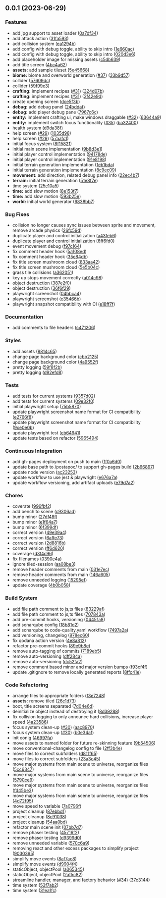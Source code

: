 ## 0.0.1 (2023-06-29)


### Features

*  add jpg support to asset loader ([0a7df34](https://github.com/Unnamed-GameDev-Studio/postapoc/commit/0a7df34f5e5cc760820a7bcbf4d74352d2ccd1de))
* add attack action ([31fa593](https://github.com/Unnamed-GameDev-Studio/postapoc/commit/31fa59399e97e3ecea040562db98fd1b61fe23af))
* add collision system ([ea1294b](https://github.com/Unnamed-GameDev-Studio/postapoc/commit/ea1294b51721cae8f8199d78d7bed16ccb28c2dc))
* add config with debug toggle, ability to skip intro ([1e660ac](https://github.com/Unnamed-GameDev-Studio/postapoc/commit/1e660acd7a4f75403a02ba2cb0bc88ff5846235c))
* add config with debug toggle, ability to skip intro ([020d3e6](https://github.com/Unnamed-GameDev-Studio/postapoc/commit/020d3e69bc2e5116246079cb37b04d47c5bd92d1))
* add placeholder image for missing assets ([c5db639](https://github.com/Unnamed-GameDev-Studio/postapoc/commit/c5db639252d44bccd2b6f419fccd76ab5aae2d81))
* add title screen ([4bc4a62](https://github.com/Unnamed-GameDev-Studio/postapoc/commit/4bc4a6217db44bb4f2156251dbd882c0322b9c41))
* **assets:** add sample tileset ([5e45668](https://github.com/Unnamed-GameDev-Studio/postapoc/commit/5e45668d1a9fe77684d9de7ca9f1adc611ac4db5))
* **biome:** biome and overworld generation ([#37](https://github.com/Unnamed-GameDev-Studio/postapoc/issues/37)) ([33b9d57](https://github.com/Unnamed-GameDev-Studio/postapoc/commit/33b9d57c6bd419f03dc216772f06d6d89f026cec))
* collider ([57609dc](https://github.com/Unnamed-GameDev-Studio/postapoc/commit/57609dccc238981e0f2f2b79efa9fd128a2c3e1e))
* collider ([59f99e3](https://github.com/Unnamed-GameDev-Studio/postapoc/commit/59f99e3245e458d61d063af0db947cdc5ac49afe))
* **crafting:** implement recipes ([#31](https://github.com/Unnamed-GameDev-Studio/postapoc/issues/31)) ([324d07b](https://github.com/Unnamed-GameDev-Studio/postapoc/commit/324d07ba94ae02ff77633452ee112a8b0e165bf8))
* **crafting:** implement recipes ([#31](https://github.com/Unnamed-GameDev-Studio/postapoc/issues/31)) ([3f42e9d](https://github.com/Unnamed-GameDev-Studio/postapoc/commit/3f42e9de5e87e59aa2a9171189cb35cddfe84eef))
* create opening screen ([dce5f3b](https://github.com/Unnamed-GameDev-Studio/postapoc/commit/dce5f3bc71842d661f131a6295709a290d1d3691))
* **debug:** add debug panel ([24bddaf](https://github.com/Unnamed-GameDev-Studio/postapoc/commit/24bddafb6dad3311eb6982222a29b7d9f8fa115a))
* **debug:** add player debug pane ([7967c6c](https://github.com/Unnamed-GameDev-Studio/postapoc/commit/7967c6c53a464f5850354bb4d0024f75de34e556))
* **entity:** implement crafting ui, make windows draggable ([#32](https://github.com/Unnamed-GameDev-Studio/postapoc/issues/32)) ([63644a9](https://github.com/Unnamed-GameDev-Studio/postapoc/commit/63644a91f37b935d9c31e148cfeeea94e648347c))
* **entity:** implement switch focus functionality ([#35](https://github.com/Unnamed-GameDev-Studio/postapoc/issues/35)) ([ba32400](https://github.com/Unnamed-GameDev-Studio/postapoc/commit/ba32400fc5198a945c61de1825028baa69652f37))
* health system ([d9da38f](https://github.com/Unnamed-GameDev-Studio/postapoc/commit/d9da38f090ab54b97283b22728ba113980cc270c))
* help screen ([#29](https://github.com/Unnamed-GameDev-Studio/postapoc/issues/29)) ([1035d98](https://github.com/Unnamed-GameDev-Studio/postapoc/commit/1035d987085ff1355a2f09e3c306b377af7abe92))
* help screen ([#29](https://github.com/Unnamed-GameDev-Studio/postapoc/issues/29)) ([57aafc1](https://github.com/Unnamed-GameDev-Studio/postapoc/commit/57aafc19cd0a110dbfb7acfe668244ea5981798d))
* initial focus system ([8f15821](https://github.com/Unnamed-GameDev-Studio/postapoc/commit/8f158217956c15e09bc57403ed2b28f52b01583d))
* initial main scene implementation ([9b8d3e1](https://github.com/Unnamed-GameDev-Studio/postapoc/commit/9b8d3e1b21cafa942bdb3f57fb87db4193ab44f7))
* initial player control implementation ([94178de](https://github.com/Unnamed-GameDev-Studio/postapoc/commit/94178de432213b6cd94fa3c7a0669eb21c5a682b))
* initial player control implementation ([91e8198](https://github.com/Unnamed-GameDev-Studio/postapoc/commit/91e8198c8c91ad1a6e928c5e96e847ea0d94ca64))
* initial terrain generation implementation ([1eb1bda](https://github.com/Unnamed-GameDev-Studio/postapoc/commit/1eb1bda4517a70b15295e4b71ad14312fbfab6ea))
* initial terrain generation implementation ([8c9ec09](https://github.com/Unnamed-GameDev-Studio/postapoc/commit/8c9ec0963cc3fca770ecdb7c136fcb1bea9386d8))
* **movement:** add direction, related debug panel info ([22ec4b7](https://github.com/Unnamed-GameDev-Studio/postapoc/commit/22ec4b7a9d01f844264aca9af441a27fe2d5d700))
* **terrain:** initial terrain generation ([51e8f7e](https://github.com/Unnamed-GameDev-Studio/postapoc/commit/51e8f7ef773e03901282b74c20d03f660bf9fae8))
* time system ([25e10a5](https://github.com/Unnamed-GameDev-Studio/postapoc/commit/25e10a57792920da81ffd34efa85252f88da5edb))
* **time:** add slow motion ([8e153f7](https://github.com/Unnamed-GameDev-Studio/postapoc/commit/8e153f74e9c256980b597a335c65f04ec9e77885))
* **time:** add slow motion ([593b25e](https://github.com/Unnamed-GameDev-Studio/postapoc/commit/593b25ea33e482c42249042806a08711e8a30afb))
* **world:** initial world generator ([6838bb7](https://github.com/Unnamed-GameDev-Studio/postapoc/commit/6838bb71fde59b80c3380c083c3aa07ae06a98ae))


### Bug Fixes

* collision no longer causes sync issues between sprite and movement, remove arcade physics ([26fc59d](https://github.com/Unnamed-GameDev-Studio/postapoc/commit/26fc59dead327c274daee7515703557d2b2f69a8))
* duplicate player and control initialization ([a43feb6](https://github.com/Unnamed-GameDev-Studio/postapoc/commit/a43feb6dfacbd75c973b10023ec928c26e6bbabb))
* duplicate player and control initialization ([6ff6fd0](https://github.com/Unnamed-GameDev-Studio/postapoc/commit/6ff6fd040142a226f274c83c01188aac567017a0))
* event movement debug ([f97c164](https://github.com/Unnamed-GameDev-Studio/postapoc/commit/f97c164345477a1b27d107655ac0a1b55f9b2981))
* fix comment header hook ([5a108ed](https://github.com/Unnamed-GameDev-Studio/postapoc/commit/5a108eddb1cc8ad1ee2cf627788b0d1e14052e64))
* fix comment header hook ([35e84db](https://github.com/Unnamed-GameDev-Studio/postapoc/commit/35e84dbaa0181bc218959ef3b2e55d0cef73b27a))
* fix title screen mushroom cloud ([833aa42](https://github.com/Unnamed-GameDev-Studio/postapoc/commit/833aa4224e2e790b0999a12fbcc2fd7e8ce00359))
* fix title screen mushroom cloud ([5e5b04c](https://github.com/Unnamed-GameDev-Studio/postapoc/commit/5e5b04c68c56fd1966ca31e209a89fb5b8af8b3c))
* grass tile collisions ([a362051](https://github.com/Unnamed-GameDev-Studio/postapoc/commit/a362051e7f2d51924e1de35e7e2338518a7a5b54))
* key up stops movement correctly ([a014c98](https://github.com/Unnamed-GameDev-Studio/postapoc/commit/a014c9863a7db359628e7d44beaeeb692c4a4366))
* object destruction ([387e2f0](https://github.com/Unnamed-GameDev-Studio/postapoc/commit/387e2f0b90265c43869725704558b188a8021c42))
* object destruction ([36f6f29](https://github.com/Unnamed-GameDev-Studio/postapoc/commit/36f6f29212c5fe23f23f5342e3c8726e47b08212))
* playwright screenshot ([04bbca4](https://github.com/Unnamed-GameDev-Studio/postapoc/commit/04bbca49695d9eef165fd970e2a6b1bb423bf4ca))
* playwright screenshot ([c35466b](https://github.com/Unnamed-GameDev-Studio/postapoc/commit/c35466b58f00d8869e2e7c98d99044dc5f1a3e91))
* playwright snapshot compatibility with CI ([e18ff7f](https://github.com/Unnamed-GameDev-Studio/postapoc/commit/e18ff7f28de1c8647a956d62910f773f5188c12c))


### Documentation

* add comments to file headers ([c471206](https://github.com/Unnamed-GameDev-Studio/postapoc/commit/c471206fe504c68bfa89f8f5fd62b35afc4e2593))


### Styles

* add assets ([8814c65](https://github.com/Unnamed-GameDev-Studio/postapoc/commit/8814c65832eb24e7a0b564b96dc6f75b431b01fa))
* change page background color ([cbb2125](https://github.com/Unnamed-GameDev-Studio/postapoc/commit/cbb2125479cd101da4908aabb338294e0dd3a888))
* change page background color ([4a9552f](https://github.com/Unnamed-GameDev-Studio/postapoc/commit/4a9552f66143ac105f29f352e44dfc6deaea61ca))
* pretty logging ([59f8f2b](https://github.com/Unnamed-GameDev-Studio/postapoc/commit/59f8f2bb1d9e22af44189a10049e2af5551f3132))
* pretty logging ([d92efd8](https://github.com/Unnamed-GameDev-Studio/postapoc/commit/d92efd8f5531bd036c2a1d10e1c490116e1147e3))


### Tests

* add tests for current systems ([9357d02](https://github.com/Unnamed-GameDev-Studio/postapoc/commit/9357d023a88de0ecd35c48ae9ea0697126705355))
* add tests for current systems ([09e32f0](https://github.com/Unnamed-GameDev-Studio/postapoc/commit/09e32f067b5e9f0a2f709b156bb3397b5a36e229))
* initial playwright setup ([75b5870](https://github.com/Unnamed-GameDev-Studio/postapoc/commit/75b5870ff11275be492f586dc3e8c740b58f8695))
* update playwright screenshot name format for CI compatibility ([e2766f8](https://github.com/Unnamed-GameDev-Studio/postapoc/commit/e2766f834f784a20c79314615890d26c7b22baa2))
* update playwright screenshot name format for CI compatibility ([9ce0e0b](https://github.com/Unnamed-GameDev-Studio/postapoc/commit/9ce0e0bad2c88194a39a1874185da634c9d59fb4))
* update playwright test ([eb64941](https://github.com/Unnamed-GameDev-Studio/postapoc/commit/eb649410c5e365943ed0484e1ae99db259ebb1ee))
* update tests based on refactor ([5965494](https://github.com/Unnamed-GameDev-Studio/postapoc/commit/5965494a11e6e9810804f804c677e789baaf0f90))


### Continuous Integration

* add gh-pages deployment on push to main ([1f0a6d0](https://github.com/Unnamed-GameDev-Studio/postapoc/commit/1f0a6d0ab3be740652e2454a498e1d16c812eb8a))
* update base path to /postapoc/ to support gh-pages build ([2b66897](https://github.com/Unnamed-GameDev-Studio/postapoc/commit/2b66897787adbbc11425fd67c004c5cffa66b706))
* update node version ([ac23253](https://github.com/Unnamed-GameDev-Studio/postapoc/commit/ac23253c7643cfd455d5ddd6339d9a11942aefd8))
* update workflow to use jest & playwright ([e676a7a](https://github.com/Unnamed-GameDev-Studio/postapoc/commit/e676a7aac78c97e8cf9fe69203e8c68a089cce1e))
* update workflow versioning, add artifact uploads ([e79d7a2](https://github.com/Unnamed-GameDev-Studio/postapoc/commit/e79d7a25619c8e3f836190c51ba3b5cf980c270f))


### Chores

*  coverate ([996fbf2](https://github.com/Unnamed-GameDev-Studio/postapoc/commit/996fbf254dc286705870e1cadd2a566aef925c7c))
* add bench to scene ([c9306ad](https://github.com/Unnamed-GameDev-Studio/postapoc/commit/c9306ad5450bdb5cb16e1187ca0e35175083ea21))
* bump minor ([27df48f](https://github.com/Unnamed-GameDev-Studio/postapoc/commit/27df48fc1b81e5b8a8607f8069b2e17456796ad8))
* bump minor ([e1f64a7](https://github.com/Unnamed-GameDev-Studio/postapoc/commit/e1f64a7e32aa36a6bf0460dc1e5af4d4a9787567))
* bump minor ([6f399df](https://github.com/Unnamed-GameDev-Studio/postapoc/commit/6f399df3a7d5b348a480c5ac95382e05508eedd6))
* correct version ([49e39a4](https://github.com/Unnamed-GameDev-Studio/postapoc/commit/49e39a491833a1e2ee4322a5eea784ad7f1bdfa2))
* correct version ([6affe73](https://github.com/Unnamed-GameDev-Studio/postapoc/commit/6affe73b4756ee45a4fe8e639aef3384d6bae5f3))
* correct version ([2d8816b](https://github.com/Unnamed-GameDev-Studio/postapoc/commit/2d8816bb43d71357eb413682cb06eef4265efb48))
* correct version ([ff6d620](https://github.com/Unnamed-GameDev-Studio/postapoc/commit/ff6d6203ba3ad7859705bd4035c596c67fa6780f))
* coverage ([d3f4c96](https://github.com/Unnamed-GameDev-Studio/postapoc/commit/d3f4c966e1e63b3661daa6b661d794bcc909df14))
* fix filenames ([0390e4a](https://github.com/Unnamed-GameDev-Studio/postapoc/commit/0390e4a56ae588255d077269685575c50e93cc84))
* ignore tiled-session ([aa08be3](https://github.com/Unnamed-GameDev-Studio/postapoc/commit/aa08be32921b3dfd3e85b2cfb4d724f5666406ca))
* remove header comments from main ([031e7ec](https://github.com/Unnamed-GameDev-Studio/postapoc/commit/031e7ec0e53f448f60699c38c9b8599013c86776))
* remove header comments from main ([146a605](https://github.com/Unnamed-GameDev-Studio/postapoc/commit/146a605270ed99c7fa258c7cf4dde5416614b3e9))
* remove unneeded logging ([15295ef](https://github.com/Unnamed-GameDev-Studio/postapoc/commit/15295ef63325bc7b961286ec996953ee43f60561))
* update coverage ([4b0b058](https://github.com/Unnamed-GameDev-Studio/postapoc/commit/4b0b0588c95116e9c98b8ba54cda8db734b58e13))


### Build System

* add file path comment to js,ts files ([83229af](https://github.com/Unnamed-GameDev-Studio/postapoc/commit/83229afd388fd0f15b1348178767f87050204649))
* add file path comment to js,ts files ([707843a](https://github.com/Unnamed-GameDev-Studio/postapoc/commit/707843a43c1285640460c1cce713bb3b37382c47))
* add pre-commit hooks, versioning ([04451a8](https://github.com/Unnamed-GameDev-Studio/postapoc/commit/04451a8cbf0ceed14dd6d9172a0160b850636e8f))
* add sonarqube config ([18b81d2](https://github.com/Unnamed-GameDev-Studio/postapoc/commit/18b81d29bfacd63dadb9f9bf1df0b13cdd36f19a))
* add sonarqube to code-quality.yaml workflow ([7497a2a](https://github.com/Unnamed-GameDev-Studio/postapoc/commit/7497a2a75f9c093df357490fbb722bd1ec4b3290))
* add versioning, changelog ([978ec60](https://github.com/Unnamed-GameDev-Studio/postapoc/commit/978ec606ef8727931d4037201cba61a1eea18c25))
* fix qodana action version ([4e8a812](https://github.com/Unnamed-GameDev-Studio/postapoc/commit/4e8a81284c2528d01e9bb9dc4d80f8d141324af7))
* refactor pre-commit hooks ([89e9b8e](https://github.com/Unnamed-GameDev-Studio/postapoc/commit/89e9b8e544df8995eb131ef1b64850dc6157ee3b))
* remove auto-tagging of commits ([7189eb5](https://github.com/Unnamed-GameDev-Studio/postapoc/commit/7189eb59e57ea22ae3afe03520b44b81b9bb895a))
* remove auto-versioning ([dff284a](https://github.com/Unnamed-GameDev-Studio/postapoc/commit/dff284a4e5d53b802fa1b149fb2c6e4b7f437986))
* remove auto-versioning ([dc52fa2](https://github.com/Unnamed-GameDev-Studio/postapoc/commit/dc52fa23cc281fbdf0de4fe3d9a56a23ad51b971))
* remove comment based minor and major version bumps ([f93cf4f](https://github.com/Unnamed-GameDev-Studio/postapoc/commit/f93cf4fb41048fb5ad8816f30f48484840870bf3))
* update .gitignore to remove locally generated reports ([8ffc41e](https://github.com/Unnamed-GameDev-Studio/postapoc/commit/8ffc41eb30d1088771e1b7d555216eec8c2a91ca))


### Code Refactoring

* arrange files to appropriate folders ([f3e7248](https://github.com/Unnamed-GameDev-Studio/postapoc/commit/f3e72484db44cd118fda3e30cd01a2a037148267))
* **assets:** remove tiled ([26c1d73](https://github.com/Unnamed-GameDev-Studio/postapoc/commit/26c1d73bfe15952bf8910f1a8f9ea86fad8a78ba))
* boot, title screens separated ([7d04e6d](https://github.com/Unnamed-GameDev-Studio/postapoc/commit/7d04e6d5352cd13ab8b24e5fb5202d0c5bdeb463))
* deinitialize object instead of destroying it ([8d39288](https://github.com/Unnamed-GameDev-Studio/postapoc/commit/8d39288859cae40c3420da00f308252c979ab05b))
* fix collision logging to only announce hard collisions, increase player speed ([4a23586](https://github.com/Unnamed-GameDev-Studio/postapoc/commit/4a23586df19b66afe3f246a395dd15dc9102a942))
* focus system clean-up ([#30](https://github.com/Unnamed-GameDev-Studio/postapoc/issues/30)) ([aac8970](https://github.com/Unnamed-GameDev-Studio/postapoc/commit/aac89708b240d37a164dfc9eef5b3dd9b029e68f))
* focus system clean-up ([#30](https://github.com/Unnamed-GameDev-Studio/postapoc/issues/30)) ([b0e34af](https://github.com/Unnamed-GameDev-Studio/postapoc/commit/b0e34afb22a077b948e1898cd8639f2303caacc4))
* init conig ([46997fa](https://github.com/Unnamed-GameDev-Studio/postapoc/commit/46997fa39d94c2acf0e3a0e9b7df33f89dc5c9f2))
* move assets to named folder for future re-skinning feature ([9b54506](https://github.com/Unnamed-GameDev-Studio/postapoc/commit/9b54506cd8076a3f400ef8df37c1eb8524b5b201))
* move conventional-changelog config to file ([2ff3b4e](https://github.com/Unnamed-GameDev-Studio/postapoc/commit/2ff3b4eff8e226060b3a81d22c56e7c0f69f6a1b))
* move files to correct subfolders ([d811f65](https://github.com/Unnamed-GameDev-Studio/postapoc/commit/d811f6515feb9fbc695a9792c6c27b953ba2f2ac))
* move files to correct subfolders ([23a3e45](https://github.com/Unnamed-GameDev-Studio/postapoc/commit/23a3e45e615c469b278e0c6ddba502839bb1c3ff))
* move major systems from main scene to universe, reorganize files ([5cc6347](https://github.com/Unnamed-GameDev-Studio/postapoc/commit/5cc63474ba5ea3d547a82952ce94a5dfefda3b34))
* move major systems from main scene to universe, reorganize files ([5790ce9](https://github.com/Unnamed-GameDev-Studio/postapoc/commit/5790ce974f67e55b16ed31268702183b7897169f))
* move major systems from main scene to universe, reorganize files ([fd45be3](https://github.com/Unnamed-GameDev-Studio/postapoc/commit/fd45be36811fdbb3234dc5384c100fc95e86dd83))
* move major systems from main scene to universe, reorganize files ([4d72f95](https://github.com/Unnamed-GameDev-Studio/postapoc/commit/4d72f955747fe22e88a1a137b61869e6767a128a))
* move speed to variable ([7a0796f](https://github.com/Unnamed-GameDev-Studio/postapoc/commit/7a0796fb92ba196d48c792dcc29bb52ab2d2585b))
* project cleanup ([87ebbd1](https://github.com/Unnamed-GameDev-Studio/postapoc/commit/87ebbd186442aedecf5a751012f693e555d5754e))
* project cleanup ([8c91038](https://github.com/Unnamed-GameDev-Studio/postapoc/commit/8c910380919c2cf5b64a6ed9fb5eba3e2cb8dc13))
* project cleanup ([54aa0bd](https://github.com/Unnamed-GameDev-Studio/postapoc/commit/54aa0bda5748964d28af0bfc64f125330fc6928e))
* refactor main scene init ([07bb7d7](https://github.com/Unnamed-GameDev-Studio/postapoc/commit/07bb7d7fe8b0d5c8a8508c33df01a08f4c613fd4))
* remove phaser testing ([45716f2](https://github.com/Unnamed-GameDev-Studio/postapoc/commit/45716f2957769cd5f2b8d52063646bd387cddaf5))
* remove phaser testing ([d9399d0](https://github.com/Unnamed-GameDev-Studio/postapoc/commit/d9399d0b34527450f55dba2af798bb3592e9bb5e))
* remove unneeded variable ([570c6a9](https://github.com/Unnamed-GameDev-Studio/postapoc/commit/570c6a9814eacaac8d2b2b577e1002f2f3f4c97f))
* removing react and other excess packages to simplify project ([9030395](https://github.com/Unnamed-GameDev-Studio/postapoc/commit/903039591eb1faf1adfed9aa14148eae38eff852))
* simplify move events ([8af7ac8](https://github.com/Unnamed-GameDev-Studio/postapoc/commit/8af7ac80447a045a71bdef4fd7de890326fc840d))
* simplify move events ([d9904f4](https://github.com/Unnamed-GameDev-Studio/postapoc/commit/d9904f4d752cd4a1ef1ec4383e66e26429343ad0))
* staticObject, objectPool ([a065345](https://github.com/Unnamed-GameDev-Studio/postapoc/commit/a0653454f5605c367e4d7b179c98441fc2e87fe7))
* staticObject, objectPool ([2af5c82](https://github.com/Unnamed-GameDev-Studio/postapoc/commit/2af5c82aa59a4f813b46ddbc076f52c3e52ecc56))
* streamline handler, manager, and factory behavior ([#34](https://github.com/Unnamed-GameDev-Studio/postapoc/issues/34)) ([37c3144](https://github.com/Unnamed-GameDev-Studio/postapoc/commit/37c31442e98f4a1db445a3d3cc09d5855c71ab43))
* time system ([53f7ab2](https://github.com/Unnamed-GameDev-Studio/postapoc/commit/53f7ab27c2795824b7fa8de56475d742fac5bad3))
* time system ([31ea1fc](https://github.com/Unnamed-GameDev-Studio/postapoc/commit/31ea1fc988b11e398ca9eb1cdfc6469609829f71))

